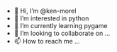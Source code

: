 - 👋 Hi, I’m @ken-morel
- 👀 I’m interested in python
- 🌱 I’m currently learning pygame
- 💞️ I’m looking to collaborate on ...
- 📫 How to reach me ...

<!---
ken-morel/ken-morel is a ✨ special ✨ repository because its `README.md` (this file) appears on your GitHub profile.
You can click the Preview link to take a look at your changes.
--->
